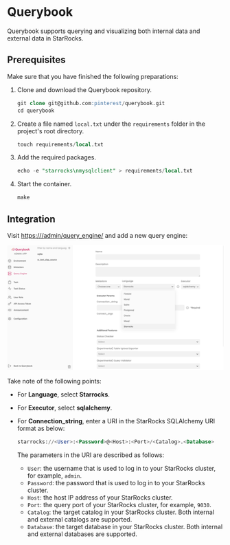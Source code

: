 # Querybook

Querybook supports querying and visualizing both internal data and external data in StarRocks.

## Prerequisites

Make sure that you have finished the following preparations:

1. Clone and download the Querybook repository.

   ```SQL
   git clone git@github.com:pinterest/querybook.git
   cd querybook
   ```

2. Create a file named `local.txt` under the `requirements` folder in the project's root directory.

   ```SQL
   touch requirements/local.txt
   ```

3. Add the required packages.

   ```SQL
   echo -e "starrocks\nmysqlclient" > requirements/local.txt 
   ```

4. Start the container.

   ```SQL
   make
   ```

## Integration

Visit [https:///admin/query_engine/](https://localhost:10001/admin/query_engine/) and add a new query engine:

![Querybook](../../assets/BI_querybook_1.png)

Take note of the following points:

- For **Language**, select **Starrocks**.
- For **Executor**, select **sqlalchemy**.
- For **Connection_string**, enter a URI in the StarRocks SQLAlchemy URI format as below:

  ```SQL
  starrocks://<User>:<Password>@<Host>:<Port>/<Catalog>.<Database>
  ```

  The parameters in the URI are described as follows:

  - `User`: the username that is used to log in to your StarRocks cluster, for example, `admin`.
  - `Password`: the password that is used to log in to your StarRocks cluster.
  - `Host`: the host IP address of your StarRocks cluster.
  - `Port`: the query port of your StarRocks cluster, for example, `9030`.
  - `Catalog`: the target catalog in your StarRocks cluster. Both internal and external catalogs are supported.
  - `Database`: the target database in your StarRocks cluster. Both internal and external databases are supported.
